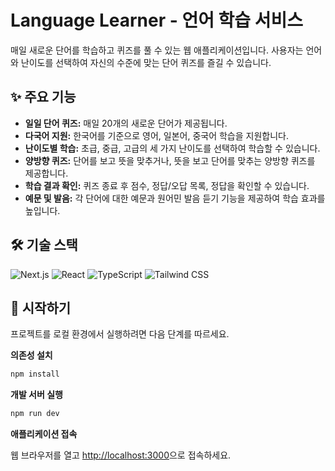 # Language Learner - 언어 학습 서비스

매일 새로운 단어를 학습하고 퀴즈를 풀 수 있는 웹 애플리케이션입니다. 사용자는 언어와 난이도를 선택하여 자신의 수준에 맞는 단어 퀴즈를 즐길 수 있습니다.

## ✨ 주요 기능

- **일일 단어 퀴즈:** 매일 20개의 새로운 단어가 제공됩니다.
- **다국어 지원:** 한국어를 기준으로 영어, 일본어, 중국어 학습을 지원합니다.
- **난이도별 학습:** 초급, 중급, 고급의 세 가지 난이도를 선택하여 학습할 수 있습니다.
- **양방향 퀴즈:** 단어를 보고 뜻을 맞추거나, 뜻을 보고 단어를 맞추는 양방향 퀴즈를 제공합니다.
- **학습 결과 확인:** 퀴즈 종료 후 점수, 정답/오답 목록, 정답을 확인할 수 있습니다.
- **예문 및 발음:** 각 단어에 대한 예문과 원어민 발음 듣기 기능을 제공하여 학습 효과를 높입니다.

## 🛠️ 기술 스택

<p>
  <img src="https://img.shields.io/badge/Next.js-000000?style=for-the-badge&logo=nextdotjs&logoColor=white" alt="Next.js"/>
  <img src="https://img.shields.io/badge/React-20232A?style=for-the-badge&logo=react&logoColor=61DAFB" alt="React"/>
  <img src="https://img.shields.io/badge/TypeScript-007ACC?style=for-the-badge&logo=typescript&logoColor=white" alt="TypeScript"/>
  <img src="https://img.shields.io/badge/Tailwind_CSS-38B2AC?style=for-the-badge&logo=tailwind-css&logoColor=white" alt="Tailwind CSS"/>
</p>

## 🚀 시작하기

프로젝트를 로컬 환경에서 실행하려면 다음 단계를 따르세요.

**의존성 설치**
```bash
npm install
```

**개발 서버 실행**
```bash
npm run dev
```

**애플리케이션 접속**

웹 브라우저를 열고 [http://localhost:3000](http://localhost:3000)으로 접속하세요.